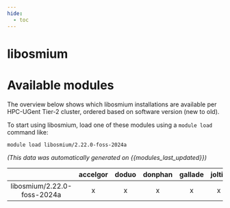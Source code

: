 ```yaml
---
hide:
  - toc
---
```


libosmium
=========

# Available modules


The overview below shows which libosmium installations are available per HPC-UGent Tier-2 cluster, ordered based on software version (new to old).

To start using libosmium, load one of these modules using a `module load` command like:

```shell
module load libosmium/2.22.0-foss-2024a
```

*(This data was automatically generated on {{modules_last_updated}})*

| |accelgor|doduo|donphan|gallade|joltik|litleo|shinx|
| :---: | :---: | :---: | :---: | :---: | :---: | :---: | :---: |
|libosmium/2.22.0-foss-2024a|x|x|x|x|x|x|x|

